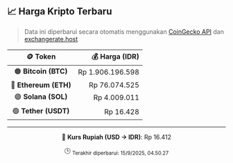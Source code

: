 

<!-- HARGA_KRIPTO -->
## 📈 Harga Kripto Terbaru

> Data ini diperbarui secara otomatis menggunakan [CoinGecko API](https://www.coingecko.com/) dan [exchangerate.host](https://exchangerate.host/)

<div align="center">

| 🪙 Token | 💰 Harga (IDR) |
|:------:|---------------:|
| 🟠 **Bitcoin (BTC)**   | Rp 1.906.196.598 |
| 🔵 **Ethereum (ETH)**  | Rp 76.074.525 |
| 🟣 **Solana (SOL)**    | Rp 4.009.011 |
| 🟢 **Tether (USDT)**   | Rp 16.428 |

---

💱 **Kurs Rupiah (USD → IDR)**: Rp 16.412

🕒 <sub>Terakhir diperbarui: 15/9/2025, 04.50.27</sub>

</div>
<!-- /HARGA_KRIPTO -->